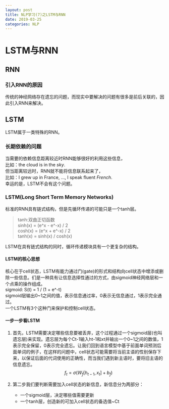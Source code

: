 ```yaml
---
layout: post
title: NLP学习(7)之LSTM与RNN
date: 2019-03-25
categories: NLP
---
```


<script type="text/javascript" src="http://cdn.mathjax.org/mathjax/latest/MathJax.js?config=default"></script>

# LSTM与RNN #  

## RNN ##  

### 引入RNN的原因 ###  

传统的神经网络存在遗忘的问题，而现实中要解决的问题有很多是前后关联的，因此引入RNN来解决。  

## LSTM ##  

LSTM属于一类特殊的RNN。  

### 长期依赖的问题 ###  

当需要的依赖信息距离较近时RNN能够很好的利用这些信息，  
比如：the cloud is in the *sky*.  
但当距离较远时，RNN就不能将信息联系起来了，  
比如：I grew up in France, ..., I speak fluent *French*.  
幸运的是，LSTM不会有这个问题。  

### LSTM(Long Short Term Memory Networks) ###  

标准的RNN具有链式结构，但是先循环传递的可能只是一个tanh层。  
> tanh:双曲正切函数  
> sinh(x) = (e^x - e^-x) / 2  
> cosh(x) = (e^x + e^-x) / 2  
> tanh(x) = sinh(x) / cosh(x)

LSTM在具有链式结构的同时，循环传递模块具有一个更复杂的结构。  

#### LSTM的核心思想 ####  

核心在于cell状态，LSTM有能力通过门(gate)的形式和结构向cell状态中增添或删除一些信息。们是一种具有让信息选择性通过的方式，由sigmoid神经网络层和一个点乘的操作组成。  
sigmoid: S(t) = 1 / (1 + e^-t)  
sigmoid层输出0~1之间的值，表示信息通过率，0表示无信息通过，1表示完全通过。  
一个LSTM有3个这种门来保护和控制cell状态。  

#### 一步一步看LSTM ####  

1. 首先，LSTM需要决定哪些信息要被丢弃，这个过程通过一个sigmoid层(也叫遗忘层)来实现。遗忘层为每个Ct-1输入ht-1和xt并输出一个0~1之间的数值，1表示完全保留，0表示完全遗忘。让我们回到语言模型中基于前面单词预测后面单词的例子，在这样的问题中，cell状态可能需要将当前主语的性别保存下来，以保证后面的代词使用的正确性，而当我们遇到新主语时，要将旧主语的信息遗忘。$$f_t = \sigma(W_f[h_{t-1}, x_t] + b_f)$$
2. 第二步我们要判断需要加入cell状态的新信息，新信息分为两部分：  

    - 一个sigmoid层，决定哪些值需要更新  
    - 一个tanh层，创造新的可加入cell状态的备选值~Ct